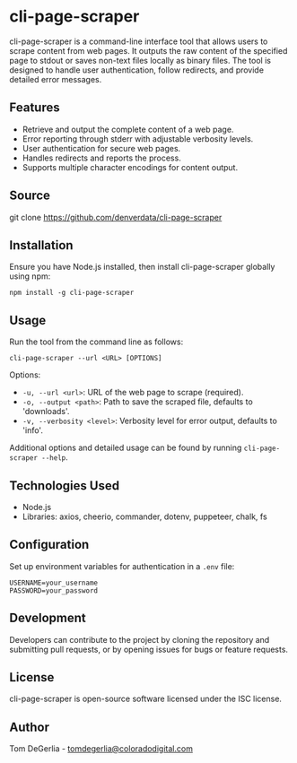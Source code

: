 # cli-page-scraper

cli-page-scraper is a command-line interface tool that allows users to scrape content from web pages. It outputs the raw content of the specified page to stdout or saves non-text files locally as binary files. The tool is designed to handle user authentication, follow redirects, and provide detailed error messages.

## Features
- Retrieve and output the complete content of a web page.
- Error reporting through stderr with adjustable verbosity levels.
- User authentication for secure web pages.
- Handles redirects and reports the process.
- Supports multiple character encodings for content output.

## Source
git clone https://github.com/denverdata/cli-page-scraper

## Installation

Ensure you have Node.js installed, then install cli-page-scraper globally using npm:

```
npm install -g cli-page-scraper
```

## Usage

Run the tool from the command line as follows:

```
cli-page-scraper --url <URL> [OPTIONS]
```

Options:
- `-u, --url <url>`: URL of the web page to scrape (required).
- `-o, --output <path>`: Path to save the scraped file, defaults to 'downloads'.
- `-v, --verbosity <level>`: Verbosity level for error output, defaults to 'info'.

Additional options and detailed usage can be found by running `cli-page-scraper --help`.

## Technologies Used

- Node.js
- Libraries: axios, cheerio, commander, dotenv, puppeteer, chalk, fs

## Configuration

Set up environment variables for authentication in a `.env` file:

```
USERNAME=your_username
PASSWORD=your_password
```

## Development

Developers can contribute to the project by cloning the repository and submitting pull requests, or by opening issues for bugs or feature requests.

## License

cli-page-scraper is open-source software licensed under the ISC license.

## Author

Tom DeGerlia - tomdegerlia@coloradodigital.com